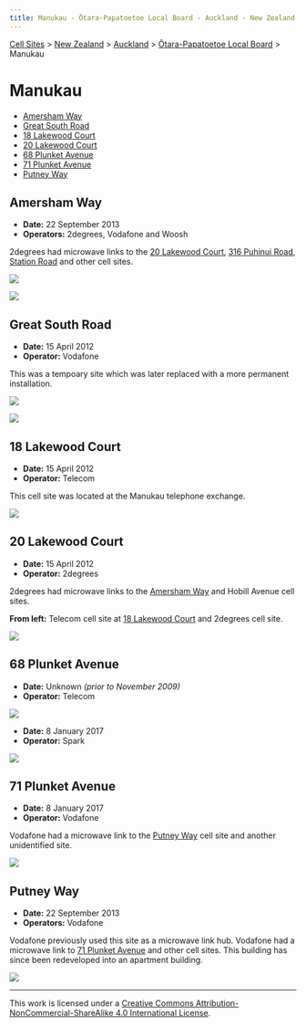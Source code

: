 ```yaml
---
title: Manukau - Ōtara-Papatoetoe Local Board - Auckland - New Zealand - Cell Sites
---
```


[Cell Sites](../../../) > [New Zealand](../../) > [Auckland](../) > [Ōtara-Papatoetoe Local Board](./) > Manukau

# Manukau

* [Amersham Way](#amersham-way)
* [Great South Road](#great-south-road)
* [18 Lakewood Court](#18-lakewood-court)
* [20 Lakewood Court](#20-lakewood-court)
* [68 Plunket Avenue](#68-plunket-avenue)
* [71 Plunket Avenue](#71-plunket-avenue)
* [Putney Way](#putney-way)

## Amersham Way

* **Date:** 22 September 2013
* **Operators:** 2degrees, Vodafone and Woosh

2degrees had microwave links to the [20 Lakewood Court](#20-lakewood-court), [316 Puhinui Road](./#316-puhinui-road), [Station Road](./#station-road) and other cell sites.

![](https://f001.backblazeb2.com/file/CellSites/NZ/AUK/%C5%8Ctara-Papatoetoe/20130922-141715.jpg)

![](https://f001.backblazeb2.com/file/CellSites/NZ/AUK/%C5%8Ctara-Papatoetoe/20130922-142205.jpg)

## Great South Road

* **Date:** 15 April 2012
* **Operator:** Vodafone

This was a tempoary site which was later replaced with a more permanent installation.

![](https://f001.backblazeb2.com/file/CellSites/NZ/AUK/%C5%8Ctara-Papatoetoe/20120415-160605.jpg)

![](https://f001.backblazeb2.com/file/CellSites/NZ/AUK/%C5%8Ctara-Papatoetoe/20120415-160922.jpg)

## 18 Lakewood Court

* **Date:** 15 April 2012
* **Operator:** Telecom

This cell site was located at the Manukau telephone exchange.

![](https://f001.backblazeb2.com/file/CellSites/NZ/AUK/%C5%8Ctara-Papatoetoe/20120415-161326.jpg)

## 20 Lakewood Court

* **Date:** 15 April 2012
* **Operator:** 2degrees

2degrees had microwave links to the [Amersham Way](./manukau#amersham-way) and Hobill Avenue cell sites.

**From left:** Telecom cell site at [18 Lakewood Court](#18-lakewood-court) and 2degrees cell site.

![](https://f001.backblazeb2.com/file/CellSites/NZ/AUK/%C5%8Ctara-Papatoetoe/20120415-161729.jpg)

## 68 Plunket Avenue

* **Date:** Unknown *(prior to November 2009)*
* **Operator:** Telecom

![](https://f001.backblazeb2.com/file/CellSites/NZ/AUK/%C5%8Ctara-Papatoetoe/20171118-201028.jpg)

* **Date:** 8 January 2017
* **Operator:** Spark

![](https://f001.backblazeb2.com/file/CellSites/NZ/AUK/%C5%8Ctara-Papatoetoe/20170108-161914.jpg)

## 71 Plunket Avenue

* **Date:** 8 January 2017
* **Operator:** Vodafone

Vodafone had a microwave link to the [Putney Way](#putney-way) cell site and another unidentified site.

![](https://f001.backblazeb2.com/file/CellSites/NZ/AUK/%C5%8Ctara-Papatoetoe/20170108-162340.jpg)

## Putney Way

* **Date:** 22 September 2013
* **Operators:** Vodafone

Vodafone previously used this site as a microwave link hub. Vodafone had a microwave link to [71 Plunket Avenue](#71-plunket-avenue) and other cell sites. This building has since been redeveloped into an apartment building.

![](https://f001.backblazeb2.com/file/CellSites/NZ/AUK/%C5%8Ctara-Papatoetoe/20130922-141429.jpg)

---

This work is licensed under a [Creative Commons Attribution-NonCommercial-ShareAlike 4.0 International License](http://creativecommons.org/licenses/by-nc-sa/4.0/).
